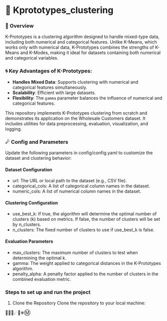 # 💠 Kprototypes_clustering

### 🔷 Overview

K-Prototypes is a clustering algorithm designed to handle mixed-type data, including both numerical and categorical features. Unlike K-Means, which works only with numerical data, K-Prototypes combines the strengths of K-Means and K-Modes, making it ideal for datasets containing both numerical and categorical variables. 

### 🌀 Key Advantages of K-Prototypes:
- **Handles Mixed Data**: Supports clustering with numerical and categorical features simultaneously.
- **Scalability**: Efficient with large datasets.
- **Flexibility**: The `gamma` parameter balances the influence of numerical and categorical features.

This repository implements K-Prototypes clustering from scratch and demonstrates its application on the Wholesale Customers dataset. It includes utilities for data preprocessing, evaluation, visualization, and logging.


### ☄ Config and Parameters
Update the following parameters in config/config.yaml to customize the dataset and clustering behavior:

#### Dataset Configuration
  - url: The URL or local path to the dataset (e.g., CSV file).
  - categorical_cols: A list of categorical column names in the dataset.
  - numeric_cols: A list of numerical column names in the dataset.
#### Clustering Configuration
  - use_best_k: If true, the algorithm will determine the optimal number of clusters (k) based on metrics. If false, the number of clusters will be set by n_clusters.
  - n_clusters: The fixed number of clusters to use if use_best_k is false.
#### Evaluation Parameters
  - max_clusters: The maximum number of clusters to test when determining the optimal k.
  - gamma: The weight applied to categorical distances in the K-Prototypes algorithm.
  - penalty_alpha: A penalty factor applied to the number of clusters in the combined evaluation metric.

###  Steps to set up and run the project

1. Clone the Repository
Clone the repository to your local machine:

🔵🔷🌀☄💠❄Ⓜ
